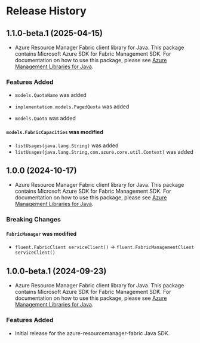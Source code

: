 # Release History

## 1.1.0-beta.1 (2025-04-15)

- Azure Resource Manager Fabric client library for Java. This package contains Microsoft Azure SDK for Fabric Management SDK. For documentation on how to use this package, please see [Azure Management Libraries for Java](https://aka.ms/azsdk/java/mgmt).

### Features Added

* `models.QuotaName` was added

* `implementation.models.PagedQuota` was added

* `models.Quota` was added

#### `models.FabricCapacities` was modified

* `listUsages(java.lang.String)` was added
* `listUsages(java.lang.String,com.azure.core.util.Context)` was added

## 1.0.0 (2024-10-17)

- Azure Resource Manager Fabric client library for Java. This package contains Microsoft Azure SDK for Fabric Management SDK. For documentation on how to use this package, please see [Azure Management Libraries for Java](https://aka.ms/azsdk/java/mgmt).

### Breaking Changes

#### `FabricManager` was modified

* `fluent.FabricClient serviceClient()` -> `fluent.FabricManagementClient serviceClient()`

## 1.0.0-beta.1 (2024-09-23)

- Azure Resource Manager Fabric client library for Java. This package contains Microsoft Azure SDK for Fabric Management SDK. For documentation on how to use this package, please see [Azure Management Libraries for Java](https://aka.ms/azsdk/java/mgmt).

### Features Added

- Initial release for the azure-resourcemanager-fabric Java SDK.
